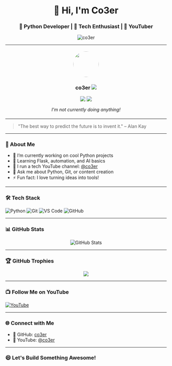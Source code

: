 <h1 align="center">👋 Hi, I'm Co3er</h1>
<h3 align="center">🐍 Python Developer | 🚀 Tech Enthusiast | 🎥 YouTuber</h3>

<p align="center">
  <img src="https://komarev.com/ghpvc/?username=co3er&label=Profile%20Views&color=blue&style=flat-square" alt="co3er" />
</p>

---

<div align="center" style="margin: 20px 0;">
  <img src="https://avatars.githubusercontent.com/u/00000000?v=4" width="80" height="80" style="border-radius: 50%" />
  <h3><b>co3er</b> <img src="https://img.shields.io/badge/-1337-blue?style=flat-square&logo=github" /></h3>
  <img src="https://img.shields.io/badge/-offline-red?style=flat-square" />
  <img src="https://img.shields.io/badge/-idle-green?style=flat-square" />
  <br />
  <p><i>I'm not currently doing anything!</i></p>
</div>

---

> "The best way to predict the future is to invent it." – Alan Kay

---

### 🧠 About Me

- 🔭 I’m currently working on cool Python projects  
- 🌱 Learning Flask, automation, and AI basics  
- 🎥 I run a tech YouTube channel: [@co3er](https://www.youtube.com/@co3er)  
- 💬 Ask me about Python, Git, or content creation  
- ⚡ Fun fact: I love turning ideas into tools!

---

### 🛠️ Tech Stack

![Python](https://img.shields.io/badge/Python-3670A0?style=for-the-badge&logo=python&logoColor=ffdd54)
![Git](https://img.shields.io/badge/Git-F05032?style=for-the-badge&logo=git&logoColor=white)
![VS Code](https://img.shields.io/badge/VSCode-0078d7?style=for-the-badge&logo=visual%20studio%20code&logoColor=white)
![GitHub](https://img.shields.io/badge/GitHub-181717?style=for-the-badge&logo=github&logoColor=white)

---

### 📊 GitHub Stats

<p align="center">
  <img src="https://github-readme-stats.vercel.app/api?username=co3er&show_icons=true&theme=radical" alt="GitHub Stats" />
</p>

---

### 🏆 GitHub Trophies

<p align="center">
  <img src="https://github-profile-trophy.vercel.app/?username=co3er&theme=radical&margin-w=10&margin-h=15" />
</p>

---

### 📺 Follow Me on YouTube

[![YouTube](https://img.shields.io/badge/YouTube-Co3er-red?style=for-the-badge&logo=youtube&logoColor=white)](https://www.youtube.com/@co3er)

---

### 🌐 Connect with Me

- 💼 GitHub: [co3er](https://github.com/co3er)
- 🎥 YouTube: [@co3er](https://www.youtube.com/@co3er)

---

### 😄 Let's Build Something Awesome!
